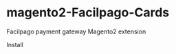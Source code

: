 magento2-Facilpago-Cards
======================

Facilpago payment gateway Magento2 extension


Install

